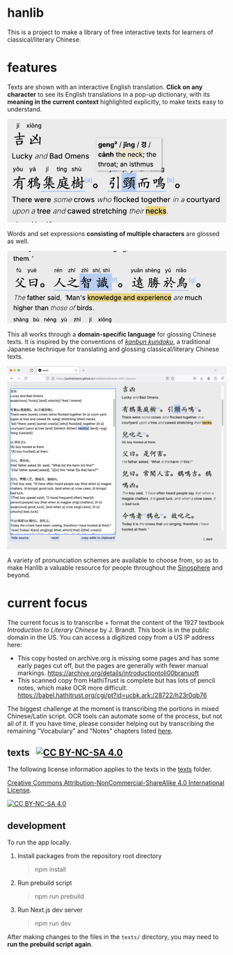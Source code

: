 # hanlib

This is a project to make a library of free interactive texts for learners of classical/literary Chinese.

# features

Texts are shown with an interactive English translation. **Click on any character** to see its English translations in a pop-up dictionary, with its **meaning in the current context** highlighted explicitly, to make texts easy to understand.

![popup dictionary and interactive word highlighting](docs/popup_dictionary_and_word_highlighting.png)

Words and set expressions **consisting of multiple characters** are glossed as well.

![alt text](docs/multi_character_word_gloss.png)

This all works through a **domain-specific language** for glossing Chinese texts. It is inspired by the conventions of [*kanbun kundoku*](https://en.wikipedia.org/wiki/Kanbun), a traditional Japanese technique for translating and glossing classical/literary Chinese texts.

![demonstrating the gloss-editing UI](docs/editing_source.png)

A variety of pronunciation schemes are available to choose from, so as to make Hanlib a valuable resource for people throughout the [Sinosphere](https://en.wikipedia.org/wiki/Sinosphere) and beyond.

# current focus

The current focus is to transcribe + format the content of the 1927 textbook _Introduction to Literary Chinese_ by J. Brandt. This book is in the public domain in the US. You can access a digitized copy from a US IP address here:

- This copy hosted on archive.org is missing some pages and has some early pages cut off, but the pages are generally with fewer manual markings. https://archive.org/details/introductiontoli00branuoft
- This scanned copy from HathiTrust is complete but has lots of pencil notes, which make OCR more difficult. https://babel.hathitrust.org/cgi/pt?id=ucbk.ark:/28722/h23r0qb76

The biggest challenge at the moment is transcribing the portions in mixed Chinese/Latin script. OCR tools can automate some of the process, but not all of it. If you have time, please consider helping out by transcribing the remaining "Vocabulary" and "Notes" chapters listed [here](./docs/brandt.md).

## texts &nbsp;&nbsp;[![CC BY-NC-SA 4.0][cc-by-nc-sa-shield]][cc-by-nc-sa]

The following license information applies to the texts in the [texts](./texts) folder.

[Creative Commons Attribution-NonCommercial-ShareAlike 4.0 International License][cc-by-nc-sa].

[![CC BY-NC-SA 4.0][cc-by-nc-sa-image]][cc-by-nc-sa]

[cc-by-nc-sa]: http://creativecommons.org/licenses/by-nc-sa/4.0/
[cc-by-nc-sa-image]: https://licensebuttons.net/l/by-nc-sa/4.0/88x31.png
[cc-by-nc-sa-shield]: https://img.shields.io/badge/License-CC%20BY--NC--SA%204.0-lightgrey.svg

## development

To run the app locally:

1. Install packages from the repository root directory
   > npm install
2. Run prebuild script
   > npm run prebuild
3. Run Next.js dev server
   > npm run dev

After making changes to the files in the `texts/` directory, you may need to **run the prebuild script again**.
